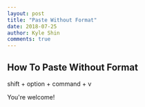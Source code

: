 ```yaml
---
layout: post
title: "Paste Without Format"
date: 2018-07-25
author: Kyle Shin
comments: true
---
```

## How To Paste Without Format

shift + option + command + v

You're welcome!
